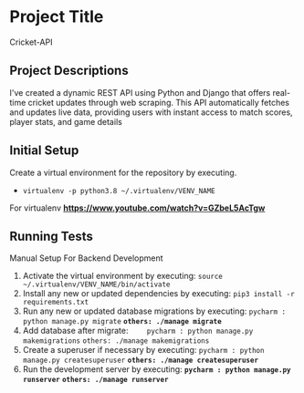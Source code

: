 
# Project Title

Cricket-API


## Project Descriptions
I've created a dynamic REST API using Python and Django that offers real-time cricket updates through web scraping. This API automatically fetches and updates live data, providing users with instant access to match scores, player stats, and game details
## Initial Setup
Create a virtual environment for the repository by executing.
*     virtualenv -p python3.8 ~/.virtualenv/VENV_NAME
For virtualenv **https://www.youtube.com/watch?v=GZbeL5AcTgw**
## Running Tests

Manual Setup For Backend Development
1) Activate the virtual environment by executing:
    `source ~/.virtualenv/VENV_NAME/bin/activate`
2) Install any new or updated dependencies by executing:
    `pip3 install -r requirements.txt` 
3) Run any new or updated database migrations by executing:
    `pycharm : python manage.py migrate`
    **`others: ./manage migrate`**
4) Add database after migrate:
`    pycharm : python manage.py makemigrations`
     `others: ./manage makemigrations`
5) Create a superuser if necessary by executing:
    `pycharm : python manage.py createsuperuser`
    **`others: ./manage createsuperuser`**
6) Run the development server by executing:
    **`pycharm : python manage.py runserver`**
    **`others: ./manage runserver`**
